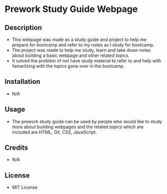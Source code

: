 
# Prework Study Guide Webpage

## Description
- This webpage was made as a study guide and project to help me prepare for bootcamp and refer to my notes as I study for bootcamp.
- The project was made to help me study, learn and take down notes about building a basic webpage and other related topics.
- It solved the problem of not have study material to refer to and help with famarilzing with the topics gone over in the bootcamp.



## Installation
- N/A

## Usage
- The prework study guide can be used by people who would like to study more about building webpages and the related topics which are included are HTML, Git, CSS, JavaScript. 

## Credits
- N/A

## License
- MIT License



